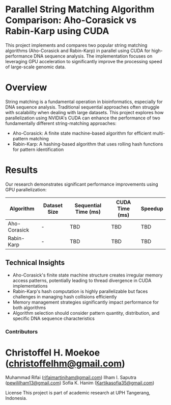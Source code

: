 # Parallel String Matching Algorithm Comparison: Aho-Corasick vs Rabin-Karp using CUDA

This project implements and compares two popular string matching algorithms (Aho-Corasick and Rabin-Karp) in parallel using CUDA for high-performance DNA sequence analysis. The implementation focuses on leveraging GPU acceleration to significantly improve the processing speed of large-scale genomic data.

# Overview
String matching is a fundamental operation in bioinformatics, especially for DNA sequence analysis. Traditional sequential approaches often struggle with scalability when dealing with large datasets. This project explores how parallelization using NVIDIA's CUDA can enhance the performance of two fundamentally different string-matching approaches:

* Aho-Corasick: A finite state machine-based algorithm for efficient multi-pattern matching
* Rabin-Karp: A hashing-based algorithm that uses rolling hash functions for pattern identification

# Results
Our research demonstrates significant performance improvements using GPU parallelization:

| Algorithm    | Dataset Size | Sequential Time (ms) | CUDA Time (ms) | Speedup |
|--------------|--------------|----------------------|----------------|---------|
| Aho-Corasick | -        | TBD                  | TBD            | TBD     |
| Rabin-Karp   | -        | TBD                  | TBD            | TBD     |

## Technical Insights

- Aho-Corasick's finite state machine structure creates irregular memory access patterns, potentially leading to thread divergence in CUDA implementations
- Rabin-Karp's hash computation is highly parallelizable but faces challenges in managing hash collisions efficiently
- Memory management strategies significantly impact performance for both algorithms
- Algorithm selection should consider pattern quantity, distribution, and specific DNA sequence characteristics

### Contributors

# Christoffel H. Moekoe (christoffelhm@gmail.com)
Muhammad Rifai (rifaimartinjham@gmail.com)
Ilham I. Saputra (pewililham13@gmail.com)
Sofia K. Hanim (Kartikasofia35@gmail.com)


License
This project is part of academic research at UPH Tangerang, Indonesia.